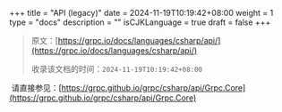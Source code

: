 +++
title = "API (legacy)"
date = 2024-11-19T10:19:42+08:00
weight = 1
type = "docs"
description = ""
isCJKLanguage = true
draft = false
+++

> 原文：[https://grpc.io/docs/languages/csharp/api/](https://grpc.io/docs/languages/csharp/api/)
>
> 收录该文档的时间：`2024-11-19T10:19:42+08:00`

​	请直接参见：[https://grpc.github.io/grpc/csharp/api/Grpc.Core](https://grpc.github.io/grpc/csharp/api/Grpc.Core)
